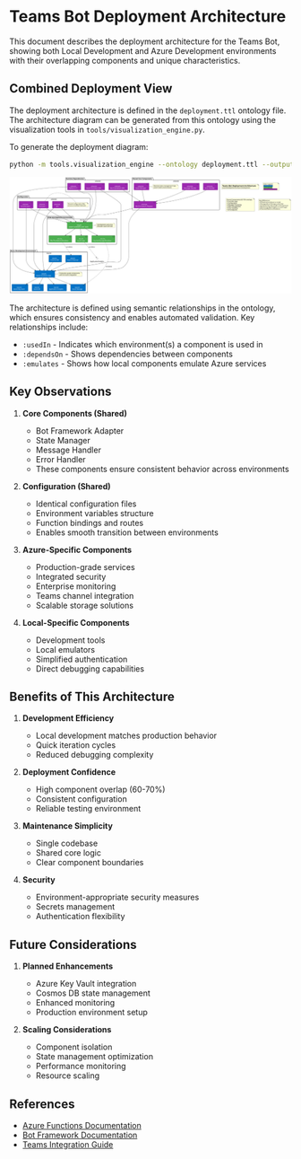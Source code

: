 # Teams Bot Deployment Architecture

This document describes the deployment architecture for the Teams Bot, showing both Local Development and Azure Development environments with their overlapping components and unique characteristics.

## Combined Deployment View

The deployment architecture is defined in the `deployment.ttl` ontology file. The architecture diagram can be generated from this ontology using the visualization tools in `tools/visualization_engine.py`.

To generate the deployment diagram:

```bash
python -m tools.visualization_engine --ontology deployment.ttl --output docs/images/deployment_architecture.svg
```

![Deployment Architecture](./images/deployment_architecture.svg)

The architecture is defined using semantic relationships in the ontology, which ensures consistency and enables automated validation. Key relationships include:

- `:usedIn` - Indicates which environment(s) a component is used in
- `:dependsOn` - Shows dependencies between components
- `:emulates` - Shows how local components emulate Azure services

## Key Observations

1. **Core Components (Shared)**
   - Bot Framework Adapter
   - State Manager
   - Message Handler
   - Error Handler
   - These components ensure consistent behavior across environments

2. **Configuration (Shared)**
   - Identical configuration files
   - Environment variables structure
   - Function bindings and routes
   - Enables smooth transition between environments

3. **Azure-Specific Components**
   - Production-grade services
   - Integrated security
   - Enterprise monitoring
   - Teams channel integration
   - Scalable storage solutions

4. **Local-Specific Components**
   - Development tools
   - Local emulators
   - Simplified authentication
   - Direct debugging capabilities

## Benefits of This Architecture

1. **Development Efficiency**
   - Local development matches production behavior
   - Quick iteration cycles
   - Reduced debugging complexity

2. **Deployment Confidence**
   - High component overlap (60-70%)
   - Consistent configuration
   - Reliable testing environment

3. **Maintenance Simplicity**
   - Single codebase
   - Shared core logic
   - Clear component boundaries

4. **Security**
   - Environment-appropriate security measures
   - Secrets management
   - Authentication flexibility

## Future Considerations

1. **Planned Enhancements**
   - Azure Key Vault integration
   - Cosmos DB state management
   - Enhanced monitoring
   - Production environment setup

2. **Scaling Considerations**
   - Component isolation
   - State management optimization
   - Performance monitoring
   - Resource scaling

## References

- [Azure Functions Documentation](https://docs.microsoft.com/en-us/azure/azure-functions/)
- [Bot Framework Documentation](https://docs.microsoft.com/en-us/azure/bot-service/)
- [Teams Integration Guide](https://docs.microsoft.com/en-us/microsoftteams/platform/bots/how-to/create-a-bot-for-teams) 